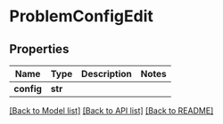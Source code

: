 # ProblemConfigEdit

## Properties
Name | Type | Description | Notes
------------ | ------------- | ------------- | -------------
**config** | **str** |  | 

[[Back to Model list]](../README.md#documentation-for-models) [[Back to API list]](../README.md#documentation-for-api-endpoints) [[Back to README]](../README.md)

